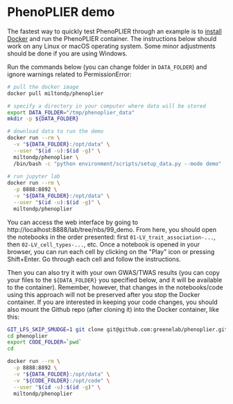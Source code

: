 # PhenoPLIER demo

The fastest way to quickly test PhenoPLIER through an example is to [install Docker](https://docs.docker.com/get-docker/) and run the PhenoPLIER container.
The instructions below should work on any Linux or macOS operating system.
Some minor adjustments should be done if you are using Windows.

Run the commands below (you can change folder in `DATA_FOLDER`) and ignore warnings related to PermissionError:

```bash
# pull the docker image
docker pull miltondp/phenoplier

# specify a directory in your computer where data will be stored
export DATA_FOLDER="/tmp/phenoplier_data"
mkdir -p ${DATA_FOLDER}

# download data to run the demo
docker run --rm \
  -v "${DATA_FOLDER}:/opt/data" \
  --user "$(id -u):$(id -g)" \
  miltondp/phenoplier \
  /bin/bash -c "python environment/scripts/setup_data.py --mode demo"
  
# run jupyter lab
docker run --rm \
  -p 8888:8892 \
  -v "${DATA_FOLDER}:/opt/data" \
  --user "$(id -u):$(id -g)" \
  miltondp/phenoplier
```

You can access the web interface by going to http://localhost:8888/lab/tree/nbs/99_demo.
From here, you should open the notebooks in the order presented: first `01-LV_trait_association-...`, then `02-LV_cell_types-...`, etc.
Once a notebook is opened in your browser, you can run each cell by clicking on the "Play" icon or pressing Shift+Enter.
Go through each cell and follow the instructions.

Then you can also try it with your own GWAS/TWAS results (you can copy your files to the `${DATA_FOLDER}` you specified below, and it will be available to the container).
Remember, however, that changes in the notebooks/code using this approach will not be preserved after you stop the Docker container.
If you are interested in keeping your code changes, you should also mount the Github repo (after cloning it) into the Docker container, like this:

```bash
GIT_LFS_SKIP_SMUDGE=1 git clone git@github.com:greenelab/phenoplier.git
cd phenoplier
export CODE_FOLDER=`pwd`
cd

docker run --rm \
  -p 8888:8892 \
  -v "${DATA_FOLDER}:/opt/data" \
  -v "${CODE_FOLDER}:/opt/code" \
  --user "$(id -u):$(id -g)" \
  miltondp/phenoplier
```
